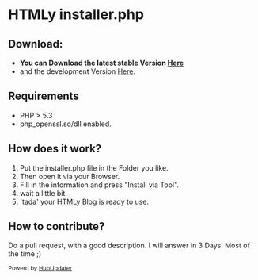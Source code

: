 HTMLy installer.php
===============

Download:
---------------
* <b>You can Download the latest stable Version [Here](https://github.com/Kanti/htmly-installer/releases/latest)</b>
* and the development Version [Here](https://github.com/Kanti/htmly-installer/archive/master.zip).

Requirements
---------------
* PHP > 5.3
* php_openssl.so/dll enabled.

How does it work?
---------------
1. Put the installer.php file in the Folder you like.
2. Then open it via your Browser.
3. Fill in the information and press "Install via Tool".
4. wait a little bit.
5. 'tada' your [HTMLy Blog](https://github.com/danpros/htmly) is ready to use.

How to contribute?
---------------
Do a pull request, with a good description.
I will answer in 3 Days. Most of the time ;)


<sub>Powerd by [HubUpdater](https://github.com/kanti/hub-updater)</sub>
